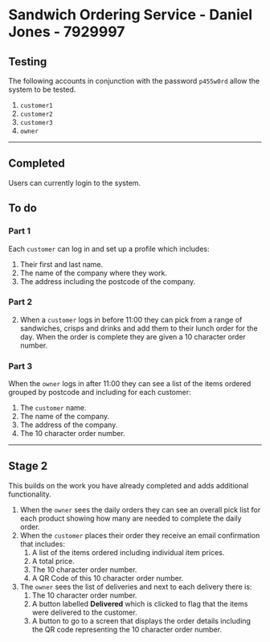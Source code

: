 
# Sandwich Ordering Service - Daniel Jones - 7929997

## Testing
The following accounts in conjunction with the password `p455w0rd` allow the system to be tested.
1. `customer1`
2. `customer2`
3. `customer3`
4. `owner`

---

## Completed

Users can currently login to the system.

## To do

### Part 1

Each `customer` can log in and set up a profile which includes:

1. Their first and last name.
2. The name of the company where they work.
3. The address including the postcode of the company.

### Part 2

2. When a `customer` logs in before 11:00 they can pick from a range of sandwiches, crisps and drinks and add them to their lunch order for the day. When the order is complete they are given a 10 character order number.

### Part 3

When the `owner` logs in after 11:00 they can see a list of the items ordered grouped by postcode and including for each customer:

1. The `customer` name.
2. The name of the company.
3. The address of the company.
4. The 10 character order number.

---

## Stage 2

This builds on the work you have already completed and adds additional functionality.

1. When the `owner` sees the daily orders they can see an overall pick list for each product showing how many are needed to complete the daily order.
2. When the `customer` places their order they receive an email confirmation that includes:
    1. A list of the items ordered including individual item prices.
    2. A total price.
    3. The 10 character order number.
    4. A QR Code of this 10 character order number.
3. The `owner` sees the list of deliveries and next to each delivery there is:
    1. The 10 character order number.
    2. A button labelled **Delivered** which is clicked to flag that the items were delivered to the customer.
    3. A button to go to a screen that displays the order details including the QR code representing the 10 character order number.